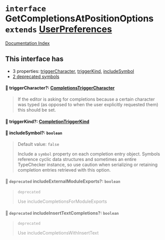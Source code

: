 # `interface` GetCompletionsAtPositionOptions `extends` [UserPreferences](../interface.UserPreferences/README.md)

[Documentation Index](../README.md)

## This interface has

- 3 properties:
[triggerCharacter](#-triggercharacter-completionstriggercharacter),
[triggerKind](#-triggerkind-completiontriggerkind),
[includeSymbol](#-includesymbol-boolean)
- [2 deprecated symbols](#-deprecated-includeexternalmoduleexports-boolean)


#### 📄 triggerCharacter?: [CompletionsTriggerCharacter](../type.CompletionsTriggerCharacter/README.md)

> If the editor is asking for completions because a certain character was typed
> (as opposed to when the user explicitly requested them) this should be set.



#### 📄 triggerKind?: [CompletionTriggerKind](../enum.CompletionTriggerKind/README.md)



#### 📄 includeSymbol?: `boolean`

> Default value: `false`
> 
> Include a `symbol` property on each completion entry object.
> Symbols reference cyclic data structures and sometimes an entire TypeChecker instance,
> so use caution when serializing or retaining completion entries retrieved with this option.



<div style="opacity:0.6">

#### 📄 `deprecated` includeExternalModuleExports?: `boolean`

> `deprecated`
> 
> Use includeCompletionsForModuleExports



#### 📄 `deprecated` includeInsertTextCompletions?: `boolean`

> `deprecated`
> 
> Use includeCompletionsWithInsertText



</div>

